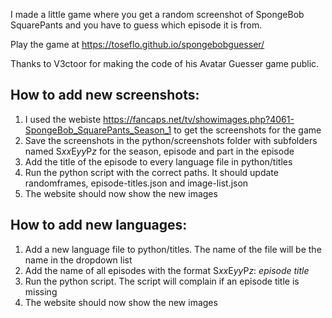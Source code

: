 I made a little game where you get a random screenshot of SpongeBob SquarePants and you have to guess which episode it is from.

Play the game at https://toseflo.github.io/spongebobguesser/

Thanks to V3ctoor for making the code of his Avatar Guesser game public.

## How to add new screenshots:

1. I used the webiste https://fancaps.net/tv/showimages.php?4061-SpongeBob_SquarePants_Season_1 to get the screenshots for the game
2. Save the screenshots in the python/screenshots folder with subfolders named S*xx*E*yy*P*z* for the season, episode and part in the episode
3. Add the title of the episode to every language file in python/titles
4. Run the python script with the correct paths. It should update randomframes, episode-titles.json and image-list.json
5. The website should now show the new images

## How to add new languages:
1. Add a new language file to python/titles. The name of the file will be the name in the dropdown list
2. Add the name of all episodes with the format S*xx*E*yy*P*z*: *episode title*
3. Run the python script. The script will complain if an episode title is missing
4. The website should now show the new images

